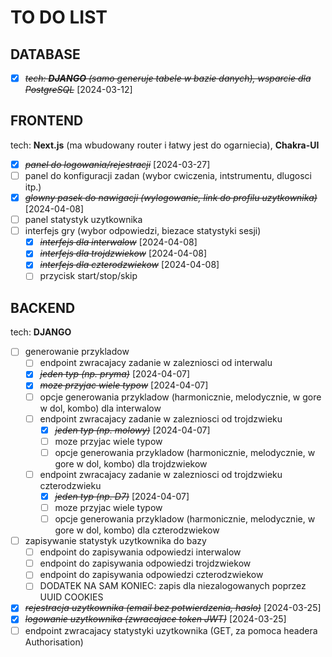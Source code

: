 # TO DO LIST

## DATABASE

* [X] ~~*tech: **DJANGO** (samo generuje tabele w bazie danych), wsparcie dla PostgreSQL*~~ [2024-03-12]

## FRONTEND

tech: **Next.js** (ma wbudowany router i łatwy jest do ogarniecia), **Chakra-UI**

* [X] ~~*panel do logowania/rejestracji*~~ [2024-03-27]
* [ ] panel do konfiguracji zadan (wybor cwiczenia, intstrumentu, dlugosci itp.)
* [X] ~~*glowny pasek do nawigacji (wylogowanie, link do profilu uzytkownika)*~~ [2024-04-08]
* [ ] panel statystyk uzytkownika
* [ ] interfejs gry (wybor odpowiedzi, biezace statystyki sesji)
  * [X] ~~*interfejs dla interwalow*~~ [2024-04-08]
  * [X] ~~*interfejs dla trojdzwiekow*~~ [2024-04-08]
  * [X] ~~*interfejs dla czterodzwiekow*~~ [2024-04-08]
  * [ ] przycisk start/stop/skip

## BACKEND

tech: **DJANGO**

* [ ] generowanie przykladow
  * [ ]  endpoint zwracajacy zadanie w zalezniosci od interwalu
    * [X] ~~*jeden typ (np. pryma)*~~ [2024-04-07]
    * [X] ~~*moze przyjac wiele typow*~~ [2024-04-07]
    * [ ] opcje generowania przykladow (harmonicznie, melodycznie, w gore w dol, kombo) dla interwalow
  * [ ] endpoint zwracajacy zadanie w zalezniosci od trojdzwieku
    * [X] ~~*jeden typ (np. molowy)*~~ [2024-04-07]
    * [ ] moze przyjac wiele typow
    * [ ] opcje generowania przykladow (harmonicznie, melodycznie, w gore w dol, kombo) dla trojdzwiekow
  * [ ] endpoint zwracajacy zadanie w zalezniosci od trojdzwieku czterodzwieku
    * [X] ~~*jeden typ (np. D7)*~~ [2024-04-07]
    * [ ]  moze przyjac wiele typow
    * [ ]  opcje generowania przykladow (harmonicznie, melodycznie, w gore w dol, kombo) dla czterodzwiekow
* [ ] zapisywanie statystyk uzytkownika do bazy
  * [ ] endpoint do zapisywania odpowiedzi interwalow
  * [ ] endpoint do zapisywania odpowiedzi trojdzwiekow
  * [ ] endpoint do zapisywania odpowiedzi czterodzwiekow
  * [ ] DODATEK NA SAM KONIEC: zapis dla niezalogowanych poprzez UUID COOKIES
* [X] ~~*rejestracja uzytkownika (email bez potwierdzenia, haslo)*~~ [2024-03-25]
* [X] ~~*logowanie uzytkownika (zwracajace token JWT)*~~ [2024-03-25]
* [ ] endpoint zwracajacy statystyki uzytkownika (GET, za pomoca headera Authorisation)
